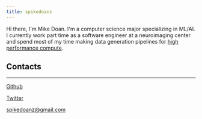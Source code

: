 ```yaml
---
title: spikedoanz
---
```

Hi there, I'm Mike Doan. I'm a computer science major specializing in ML/AI. I currently work part time as a software engineer at a neuroimaging center and spend most of my time making data generation pipelines for [high performance compute](https://arctic.gsu.edu/). 

## Contacts ##
---

[Github](www.github.com/spikedoanz/)

[Twitter](www.twitter.com/spikedoanz)

spikedoanz@gmail.com